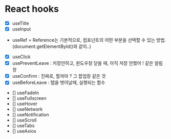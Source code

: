 # React hooks

- [X] useTitle
- [X] useInput
* useRef = Reference는 기본적으로, 컴포넌트의 어떤 부분을 선택할 수 있는 방법. (document.getElementById()와 같이..)
- [X] useClick
- [X] usePreventLeave : 저장안하고, 윈도우창 닫을 때, 아직 저장 안했어 ! 같은 알림창
- [X] useConfirm : 진짜로, 할꺼야 ? 그 팝업창 같은 것
- [X] useBeforeLeave : 탭을 벗어날때, 실행되는 함수
- [] useFadeIn
- [] useFullscreen
- [] useHover
- [] useNetwork
- [] useNotification
- [] useScroll
- [] useTabs
- [] useAxios
 
